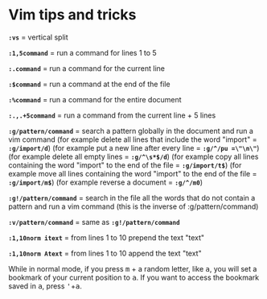 # Vim tips and tricks

**`:vs`** = vertical split

**`:1,5command`** = run a command for lines 1 to 5

**`:.command`** = run a command for the current line

**`:$command`** = run a command at the end of the file

**`:%command`** = run a command for the entire document

**`:.,.+5command`** = run a command from the current line + 5 lines

**`:g/pattern/command`** = search a pattern globally in the document and run a vim command
(for example delete all lines that include the word "import" = **`:g/import/d`**)
(for example put a new line after every line = **`:g/^/pu =\"\n\"`**)
(for example delete all empty lines = **`:g/^\s*$/d`**)
(for example copy all lines containing the word "import" to the end of the file = **`:g/import/t$`**)
(for example move all lines containing the word "import" to the end of the file = **`:g/import/m$`**)
(for example reverse a document = **`:g/^/m0`**)

**`:g!/pattern/command`** = search in the file all the words that do not contain a pattern and run a vim command (this is the inverse of :g/pattern/command)

**`:v/pattern/command`** = same as **`:g!/pattern/command`**

**`:1,10norm itext`** = from lines 1 to 10 prepend the text "text"

**`:1,10norm Atext`** = from lines 1 to 10 append the text "text"

While in normal mode, if you press <kbd>m</kbd> + a random letter, like <kbd>a</kbd>, you will set a bookmark of your current position to <kbd>a</kbd>. If you want to access the bookmark saved in <kbd>a</kbd>, press <kbd>'</kbd>+<kbd>a</kbd>.

